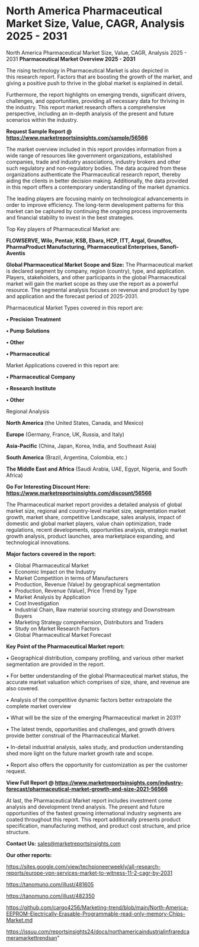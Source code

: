 # North America Pharmaceutical Market Size, Value, CAGR, Analysis 2025 - 2031
North America Pharmaceutical Market Size, Value, CAGR, Analysis 2025 - 2031
<Strong> Pharmaceutical Market Overview 2025 - 2031</strong>

The rising technology in Pharmaceutical Market is also depicted in this research report. Factors that are boosting the growth of the market, and giving a positive push to thrive in the global market is explained in detail.

Furthermore, the report highlights on emerging trends, significant drivers, challenges, and opportunities, providing all necessary data for thriving in the industry. This report market research offers a comprehensive perspective, including an in-depth analysis of the present and future scenarios within the industry.

<strong>Request Sample Report @ <a href=https://www.marketreportsinsights.com/sample/56566>https://www.marketreportsinsights.com/sample/56566</a></strong>

The market overview included in this report provides information from a wide range of resources like government organizations, established companies, trade and industry associations, industry brokers and other such regulatory and non-regulatory bodies. The data acquired from these organizations authenticate the Pharmaceutical research report, thereby aiding the clients in better decision making. Additionally, the data provided in this report offers a contemporary understanding of the market dynamics.

The leading players are focusing mainly on technological advancements in order to improve efficiency. The long-term development patterns for this market can be captured by continuing the ongoing process improvements and financial stability to invest in the best strategies.

Top Key players of Pharmaceutical Market are:

<strong>FLOWSERVE, Wilo, Pentair, KSB, Ebara, HCP, ITT, Argal, Grundfos, PharmaProduct Manufacturing, Pharmaceutical Enterprises, Sanofi-Aventis</strong>

<strong><b>Global Pharmaceutical Market Scope and Size:</b></strong>
The Pharmaceutical market is declared segment by company, region (country), type, and application. Players, stakeholders, and other participants in the global Pharmaceutical market will gain the market scope as they use the report as a powerful resource. The segmental analysis focuses on revenue and product by type and application and the forecast period of 2025-2031.

Pharmaceutical Market Types covered in this report are:

<strong>• Precision Treatment

• Pump Solutions

• Other

• Pharmaceutical</strong>

Market Applications covered in this report are:

<strong>• Pharmaceutical Company

• Research Institute

• Other</strong> 

Regional Analysis

<strong>North America</strong> (the United States, Canada, and Mexico)

<strong>Europe</strong> (Germany, France, UK, Russia, and Italy)

<strong>Asia-Pacific</strong> (China, Japan, Korea, India, and Southeast Asia)

<strong>South America</strong> (Brazil, Argentina, Colombia, etc.)

<strong>The Middle East and Africa</strong> (Saudi Arabia, UAE, Egypt, Nigeria, and South Africa)

<strong>Go For Interesting Discount Here: <a href=https://www.marketreportsinsights.com/discount/56566>https://www.marketreportsinsights.com/discount/56566</a></strong>

The Pharmaceutical market report provides a detailed analysis of global market size, regional and country-level market size, segmentation market growth, market share, competitive Landscape, sales analysis, impact of domestic and global market players, value chain optimization, trade regulations, recent developments, opportunities analysis, strategic market growth analysis, product launches, area marketplace expanding, and technological innovations.

<strong><b>Major factors covered in the report:</b></strong>
<ul>
  <li>Global Pharmaceutical Market </li>
  <li>Economic Impact on the Industry</li>
  <li>Market Competition in terms of Manufacturers</li>
  <li>Production, Revenue (Value) by geographical segmentation</li>
  <li>Production, Revenue (Value), Price Trend by Type</li>
  <li>Market Analysis by Application</li>
  <li>Cost Investigation</li>
  <li>Industrial Chain, Raw material sourcing strategy and Downstream Buyers</li>
  <li>Marketing Strategy comprehension, Distributors and Traders</li>
  <li>Study on Market Research Factors</li>
  <li>Global Pharmaceutical Market Forecast</li>
</ul>

<strong><b>Key Point of the Pharmaceutical Market report:</b></strong>

• Geographical distribution, company profiling, and various other market segmentation are provided in the report.

• For better understanding of the global Pharmaceutical market status, the accurate market valuation which comprises of size, share, and revenue are also covered.

• Analysis of the competitive dynamic factors better extrapolate the complete market overview

• What will be the size of the emerging Pharmaceutical market in 2031?

• The latest trends, opportunities and challenges, and growth drivers provide better construal of the Pharmaceutical Market.

• In-detail industrial analysis, sales study, and production understanding shed more light on the future market growth rate and scope.

• Report also offers the opportunity for customization as per the customer request.

<strong><b>View Full Report @ <a href=https://www.marketreportsinsights.com/industry-forecast/pharmaceutical-market-growth-and-size-2021-56566>https://www.marketreportsinsights.com/industry-forecast/pharmaceutical-market-growth-and-size-2021-56566</a></b></strong>


At last, the Pharmaceutical Market report includes investment come analysis and development trend analysis. The present and future opportunities of the fastest growing international industry segments are coated throughout this report. This report additionally presents product specification, manufacturing method, and product cost structure, and price structure.

<strong>Contact Us:</strong>
sales@marketreportsinsights.com

<strong>Our other reports:</strong>

<a href=https://sites.google.com/view/techpioneerweekly/all-research-reports/europe-vpn-services-market-to-witness-11-2-cagr-by-2031>https://sites.google.com/view/techpioneerweekly/all-research-reports/europe-vpn-services-market-to-witness-11-2-cagr-by-2031</a>

<a href=https://tanomuno.com/illust/481605>https://tanomuno.com/illust/481605</a>

<a href=https://tanomuno.com/illust/482350>https://tanomuno.com/illust/482350</a>

<a href=https://github.com/cargo4256/Marketing-trend/blob/main/North-America-EEPROM-Electrically-Erasable-Programmable-read-only-memory-Chips-Market.md>https://github.com/cargo4256/Marketing-trend/blob/main/North-America-EEPROM-Electrically-Erasable-Programmable-read-only-memory-Chips-Market.md</a>

<a href=https://issuu.com/reportsinsights24/docs/northamericaindustrialinfraredcameramarkettrendsan>https://issuu.com/reportsinsights24/docs/northamericaindustrialinfraredcameramarkettrendsan</a>"
